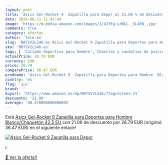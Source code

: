 ```yaml
---
layout: post
title: 'Asics Gel-Rocket 9  Zapatilla para Depor al 21.06 % de descuento'
date: 2020-08-11 11:42:44
image: 'https://m.media-amazon.com/images/I/41YEg-LdNLL._SL400_.jpg'
comments: true
category: ofertas
author: 'tole.es'
slug: 'B07SV2LS46-es Asics Gel-Rocket 9 Zapatilla para Deportes para Hombre...'
sku: 'B07SV2LS46-es'
tags: [ 'Calzado deportivo para hombre','Chanclas y sandalias de piscina para hombre','Sandalias de vestir para hombre','Zapatillas y calzado deportivo para hombre','Zapatos','Zapatos para hombre','Zapatos y complementos','zapatilla', ]
actualPrice: 28.79 EUR
currency: EUR
price: 28.79
comparePrice: 36.47 EUR
prodname: 'Asics Gel-Rocket 9  Zapatilla para Deportes para Hombre  Blanco/Chaquetón  42.5 EU'
country: 'es'
flag: '🇪🇸'
brand: ''
buyurl: 'https://www.amazon.es/dp/B07SV2LS46/?tag=tolees-21'
descuento: '21.06'
average: '40.370000000000005'
---
```


Está [Asics Gel-Rocket 9  Zapatilla para Deportes para Hombre  Blanco/Chaquetón  42.5 EU](https://www.amazon.es/dp/B07SV2LS46/?tag=tolees-21) con 21.06 de descuento por 28.79 EUR (original: 36.47 EUR) en el siguiente enlace!

[![Asics Gel-Rocket 9  Zapatilla para Depor](https://m.media-amazon.com/images/I/41YEg-LdNLL._SL400_.jpg)](https://www.amazon.es/dp/B07SV2LS46/?tag=tolees-21)

ℹ️:


[🛒 Ver la oferta!!](https://www.amazon.es/dp/B07SV2LS46/?tag=tolees-21)
